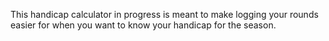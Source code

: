 This handicap calculator in progress is meant to make logging your rounds easier for when you want to know your handicap for the season. 
